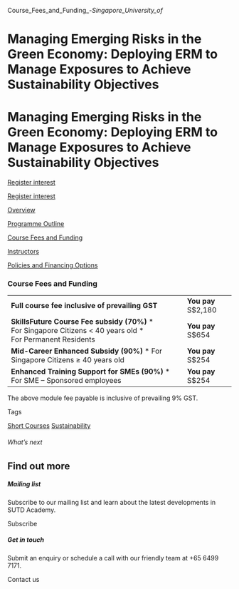 Course_Fees_and_Funding_-_Singapore_University_of_



Managing Emerging Risks in the Green Economy: Deploying ERM to Manage Exposures to Achieve Sustainability Objectives
====================================================================================================================

Managing Emerging Risks in the Green Economy: Deploying ERM to Manage Exposures to Achieve Sustainability Objectives
====================================================================================================================

[Register interest](/admissions/academy/short-courses/short-courses-register-your-interest/?coursename=managing-emerging-risks-in-green-economy:-deploying-erm-to-manage-exposures-to-achieve-sustainability-objectives)

[Register interest](/admissions/academy/short-courses/short-courses-register-your-interest/?coursename=managing-emerging-risks-in-green-economy:-deploying-erm-to-manage-exposures-to-achieve-sustainability-objectives)

[Overview](/course/managing-emerging-risks-in-the-green-economy-deploying-erm-to-manage-exposures-to-achieve-sustainability-objectives/#tabs)

[Programme Outline](/course/managing-emerging-risks-in-the-green-economy-deploying-erm-to-manage-exposures-to-achieve-sustainability-objectives/programme-outline/#tabs)

[Course Fees and Funding](/course/managing-emerging-risks-in-the-green-economy-deploying-erm-to-manage-exposures-to-achieve-sustainability-objectives/course-fees-and-funding/#tabs)

[Instructors](/course/managing-emerging-risks-in-the-green-economy-deploying-erm-to-manage-exposures-to-achieve-sustainability-objectives/instructors/#tabs)

[Policies and Financing Options](/course/managing-emerging-risks-in-the-green-economy-deploying-erm-to-manage-exposures-to-achieve-sustainability-objectives/policies-and-financing-options/#tabs)

### Course Fees and Funding

|  |  |
| --- | --- |
| **Full course fee inclusive of prevailing GST** | **You pay**  S$2,180 |
| **SkillsFuture Course Fee subsidy (70%)**  * For Singapore Citizens < 40 years old * For Permanent Residents | **You pay**  S$654 |
| **Mid-Career Enhanced Subsidy (90%)**  * For Singapore Citizens ≥ 40 years old | **You pay**  S$254 |
| **Enhanced Training Support for SMEs (90%)**  * For SME – Sponsored employees | **You pay**  S$254 |

The above module fee payable is inclusive of prevailing 9% GST.

Tags

[Short Courses](/admissions/academy/courses-and-modules/?academy-type-course=780)
[Sustainability](/admissions/academy/courses-and-modules/?discipline=833)

###### What’s next

Find out more
-------------

##### Mailing list

Subscribe to our mailing list and learn about the latest developments in SUTD Academy.

Subscribe

##### Get in touch

Submit an enquiry or schedule a call with our friendly team at +65 6499 7171.

Contact us

